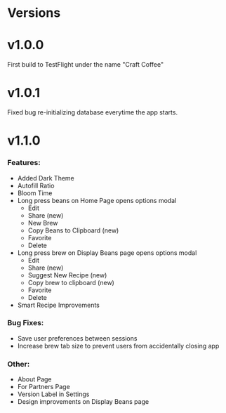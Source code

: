 # **Versions**
# v1.0.0
First build to TestFlight under the name "Craft Coffee"

# v1.0.1
Fixed bug re-initializing database everytime the app starts.

# v1.1.0
### Features: 
- Added Dark Theme
- Autofill Ratio
- Bloom Time
- Long press beans on Home Page opens options modal
    - Edit
    - Share (new)
    - New Brew 
    - Copy Beans to Clipboard (new)
    - Favorite 
    - Delete
- Long press brew on Display Beans page opens options modal
    - Edit
    - Share (new)
    - Suggest New Recipe (new)
    - Copy brew to clipboard (new)
    - Favorite
    - Delete
- Smart Recipe Improvements
### Bug Fixes:
- Save user preferences between sessions
- Increase brew tab size to prevent users from accidentally closing app
### Other: 
- About Page
- For Partners Page
- Version Label in Settings
- Design improvements on Display Beans page